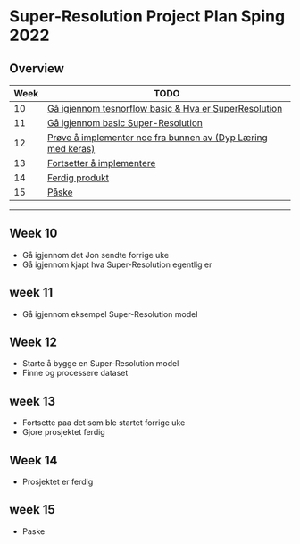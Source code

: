 # Super-Resolution Project Plan Sping 2022

## Overview

| Week | TODO |
| ---- | ---- |
| 10 | [Gå igjennom tesnorflow basic & Hva er SuperResolution](#week-10) |
| 11 | [Gå igjennom basic Super-Resolution](#week-11)|
| 12 | [Prøve å implementer noe fra bunnen av (Dyp Læring med keras)](#week-12) |
| 13 | [Fortsetter å implementere](#week-13) |
| 14 | [Ferdig produkt](#week-14) |
| 15 | [Påske](#week-15) |


---



## Week 10
* Gå igjennom det Jon sendte forrige uke
* Gå igjennom kjapt hva Super-Resolution egentlig er
## week 11
* Gå igjennom eksempel Super-Resolution model
## Week 12
* Starte å bygge en Super-Resolution model
* Finne og processere dataset
## week 13
* Fortsette paa det som ble startet forrige uke
* Gjore prosjektet ferdig
## Week 14
* Prosjektet er ferdig
## week 15
* Paske
